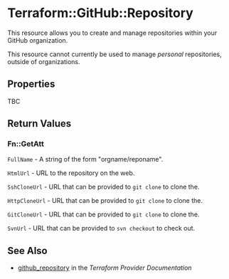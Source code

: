# Terraform::GitHub::Repository

This resource allows you to create and manage repositories within your
GitHub organization.

This resource cannot currently be used to manage *personal* repositories,
outside of organizations.

## Properties

TBC

## Return Values

### Fn::GetAtt

`FullName` - A string of the form "orgname/reponame".

`HtmlUrl` - URL to the repository on the web.

`SshCloneUrl` - URL that can be provided to `git clone` to clone the.

`HttpCloneUrl` - URL that can be provided to `git clone` to clone the.

`GitCloneUrl` - URL that can be provided to `git clone` to clone the.

`SvnUrl` - URL that can be provided to `svn checkout` to check out.

## See Also

* [github_repository](https://www.terraform.io/docs/providers/github/r/repository.html) in the _Terraform Provider Documentation_